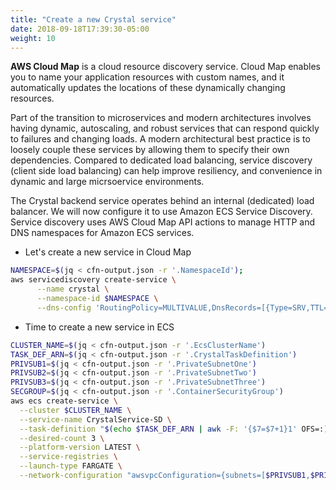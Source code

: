 ```yaml
---
title: "Create a new Crystal service"
date: 2018-09-18T17:39:30-05:00
weight: 10
---
```


**AWS Cloud Map** is a cloud resource discovery service. Cloud Map enables you to name your application resources with custom names, and it automatically updates the locations of these dynamically changing resources.

Part of the transition to microservices and modern architectures involves having dynamic, autoscaling, and robust services that can respond quickly to failures and changing loads. A modern architectural best practice is to loosely couple these services by allowing them to specify their own dependencies. Compared to dedicated load balancing, service discovery (client side load balancing) can help improve resiliency, and convenience in dynamic and large micrsoervice environments.

The Crystal backend service operates behind an internal (dedicated) load balancer. We will  now configure it to use Amazon ECS Service Discovery. Service discovery uses AWS Cloud Map API actions to manage HTTP and DNS namespaces for Amazon ECS services.

* Let's create a new service in Cloud Map

```bash
NAMESPACE=$(jq < cfn-output.json -r '.NamespaceId');
aws servicediscovery create-service \
      --name crystal \
      --namespace-id $NAMESPACE \
      --dns-config 'RoutingPolicy=MULTIVALUE,DnsRecords=[{Type=SRV,TTL=60}]'
```

* Time to create a new service in ECS

```bash
CLUSTER_NAME=$(jq < cfn-output.json -r '.EcsClusterName')
TASK_DEF_ARN=$(jq < cfn-output.json -r '.CrystalTaskDefinition')
PRIVSUB1=$(jq < cfn-output.json -r '.PrivateSubnetOne')
PRIVSUB2=$(jq < cfn-output.json -r '.PrivateSubnetTwo')
PRIVSUB3=$(jq < cfn-output.json -r '.PrivateSubnetThree')
SECGROUP=$(jq < cfn-output.json -r '.ContainerSecurityGroup')
aws ecs create-service \
  --cluster $CLUSTER_NAME \
  --service-name CrystalService-SD \
  --task-definition "$(echo $TASK_DEF_ARN | awk -F: '{$7=$7+1}1' OFS=:)" \
  --desired-count 3 \
  --platform-version LATEST \
  --service-registries \
  --launch-type FARGATE \
  --network-configuration "awsvpcConfiguration={subnets=[$PRIVSUB1,$PRIVSUB2,$PRIVSUB3],securityGroups=[$SECGROUP],assignPublicIp=DISABLED}"
```